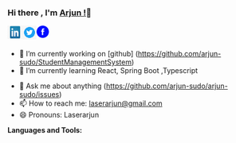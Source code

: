 ### Hi there , I'm [Arjun !](https://arjun-gautam.netlify.com)👋



<a href="https://www.linkedin.com/in/arjun-gautam-laser" target="_blank">
  <img align="left" alt="Arjun | LinkedIn" width="30px" height="27px" src="https://raw.githubusercontent.com/arjun-sudo/arjun-sudo/master/assets/linkedin.jpg" />
</a>

<a href="https://twitter.com/Laserarjun876" target="_blank">
  <img align="left" alt="Arjun | Twitter" width="28px" src="https://raw.githubusercontent.com/arjun-sudo/arjun-sudo/master/assets/twitter.png" />
</a>



<a href="https://www.facebook.com/people/Arjun-Gautam/100010140661075" target="_blank">
  <img align="left" alt="Arjun | facebook" width="25px" src="https://raw.githubusercontent.com/arjun-sudo/arjun-sudo/master/assets/fb.png" />
</a>

<br />
<br />

- 🔭 I’m currently working on [github] (https://github.com/arjun-sudo/StudentManagementSystem) 
- 🌱 I’m currently learning React, Spring Boot ,Typescript
<!-- - 👯 I’m looking to collaborate on ...
- 🤔 I’m looking for help with ... -->
- 💬 Ask me about anything (https://github.com/arjun-sudo/arjun-sudo/issues) 
- 📫 How to reach me: laserarjun@gmail.com
- 😄 Pronouns: Laserarjun
<!-- - ⚡ Fun fact: ...-->


**Languages and Tools:**  



